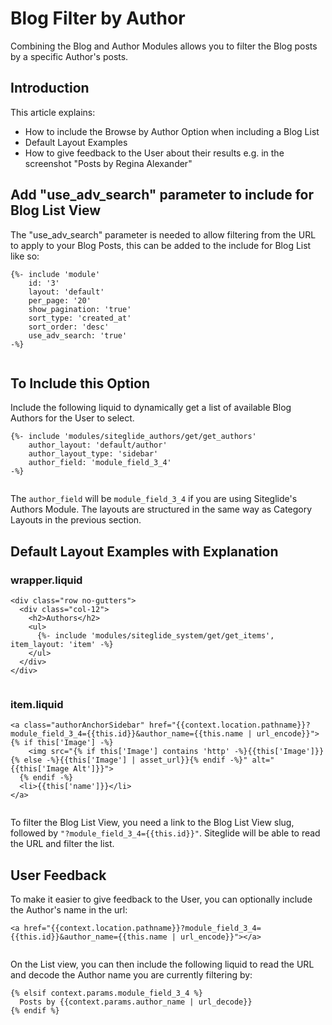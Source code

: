 # Blog Filter by Author

Combining the Blog and Author Modules allows you to filter the Blog posts by a specific Author's posts.

## Introduction

This article explains:

* How to include the Browse by Author Option when including a Blog List
* Default Layout Examples
* How to give feedback to the User about their results e.g. in the screenshot "Posts by Regina Alexander"

## Add "use\_adv\_search" parameter to include for Blog List View

The "use\_adv\_search" parameter is needed to allow filtering from the URL to apply to your Blog Posts, this can be added to the include for Blog List like so:

```liquid
{%- include 'module' 
    id: '3'
    layout: 'default'
    per_page: '20'
    show_pagination: 'true'
    sort_type: 'created_at'
    sort_order: 'desc'
    use_adv_search: 'true' 
-%}


```

## To Include this Option

Include the following liquid to dynamically get a list of available Blog Authors for the User to select.

```liquid
{%- include 'modules/siteglide_authors/get/get_authors'
    author_layout: 'default/author'
    author_layout_type: 'sidebar'
    author_field: 'module_field_3_4' 
-%}


```

The `author_field` will be `module_field_3_4` if you are using Siteglide's Authors Module. The layouts are structured in the same way as Category Layouts in the previous section.

## Default Layout Examples with Explanation

### wrapper.liquid

```liquid
<div class="row no-gutters">
  <div class="col-12">
    <h2>Authors</h2>
    <ul>
      {%- include 'modules/siteglide_system/get/get_items', item_layout: 'item' -%}
    </ul>
  </div>
</div>


```

### item.liquid

```liquid
<a class="authorAnchorSidebar" href="{{context.location.pathname}}?module_field_3_4={{this.id}}&author_name={{this.name | url_encode}}">
{% if this['Image'] -%}
    <img src="{% if this['Image'] contains 'http' -%}{{this['Image']}}{% else -%}{{this['Image'] | asset_url}}{% endif -%}" alt="{{this['Image Alt']}}">
  {% endif -%}
  <li>{{this['name']}}</li>
</a>


```

To filter the Blog List View, you need a link to the Blog List View slug, followed by `"?module_field_3_4={{this.id}}"`. Siteglide will be able to read the URL and filter the list.

## User Feedback

To make it easier to give feedback to the User, you can optionally include the Author's name in the url:

```liquid
<a href="{{context.location.pathname}}?module_field_3_4={{this.id}}&author_name={{this.name | url_encode}}"></a>


```

On the List view, you can then include the following liquid to read the URL and decode the Author name you are currently filtering by:

```liquid
{% elsif context.params.module_field_3_4 %}
  Posts by {{context.params.author_name | url_decode}}
{% endif %}
```
